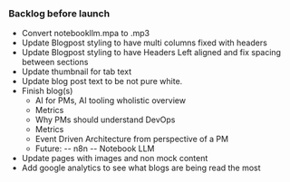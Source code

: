 ### Backlog before launch
- Convert notebookllm.mpa to .mp3
- Update Blogpost styling to have multi columns fixed with headers
- Update Blogpost styling to have Headers Left aligned and fix spacing between sections
- Update thumbnail for tab text
- Update blog post text to be not pure white.  
- Finish blog(s) 
    - AI for PMs, AI tooling wholistic overview
    - Metrics 
    - Why PMs should understand DevOps
    - Metrics   
    - Event Driven Architecture from perspective of a PM
    - Future:
        -- n8n 
        -- Notebook LLM
- Update pages with images and non mock content
- Add google analytics to see what blogs are being read the most